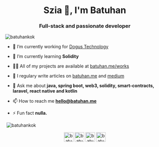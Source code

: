 <h1 align="center">Szia 👋, I'm Batuhan</h1>
<h3 align="center">Full-stack and passionate developer</h3>

<p align="left"> <img src="https://komarev.com/ghpvc/?username=batuhankok" alt="batuhankok" /> </p>

- 🔭 I’m currently working for [Dogus Technology](https://d-teknoloji.com.tr)

- 🌱 I’m currently learning **Solidity**

- 👨‍💻 All of my projects are available at [batuhan.me/works](https://batuhan.me/works)

- 📝 I regulary write articles on [batuhan.me](https://batuhan.me) and [medium](https://batuhankok.medium.com)

- 💬 Ask me about **java, spring boot, web3, solidity, smart-contracts, laravel, react native and kotlin**

- 📫 How to reach me **hello@batuhan.me**

- ⚡ Fun fact **nulla.**

<p>&nbsp;<img align="center" src="https://github-readme-stats.vercel.app/api?username=batuhankok&count_private=true&show_icons=true&theme=tokyonight" alt="batuhankok" /></p>

<p align="center">
<a href="https://twitter.com/batuhankok" target="blank"><img align="center" src="https://cdn.jsdelivr.net/npm/simple-icons@3.0.1/icons/twitter.svg" alt="batuhankok" height="30" width="30" /></a>
<a href="https://linkedin.com/in/batuhankok" target="blank"><img align="center" src="https://cdn.jsdelivr.net/npm/simple-icons@3.0.1/icons/linkedin.svg" alt="batuhankok" height="30" width="30" /></a>
<a href="https://stackoverflow.com/users/batuhankok" target="blank"><img align="center" src="https://cdn.jsdelivr.net/npm/simple-icons@3.0.1/icons/stackoverflow.svg" alt="batuhankok" height="30" width="30" /></a>
<a href="https://instagram.com/batuhn" target="blank"><img align="center" src="https://cdn.jsdelivr.net/npm/simple-icons@3.0.1/icons/instagram.svg" alt="batuhn" height="30" width="30" /></a>
</p>
